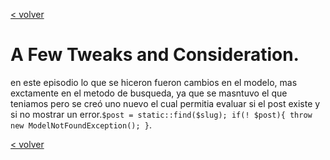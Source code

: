[< volver](../../README.md)
# A Few Tweaks and Consideration.
en este episodio lo que se hiceron fueron cambios en el modelo, mas exctamente en el metodo de busqueda, ya que se masntuvo el que teniamos pero se creó uno nuevo el cual permitia evaluar si el post existe y si no mostrar un error.````$post = static::find($slug);
        if(! $post){
            throw new ModelNotFoundException();
        }````.

[< volver](../../README.md)
